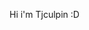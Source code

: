 Hi i'm Tjculpin :D
  

<!---
Tjculpin/Tjculpin is a ✨ special ✨ repository because its `README.md` (this file) appears on your GitHub profile.
You can click the Preview link to take a look at your changes.
--->
